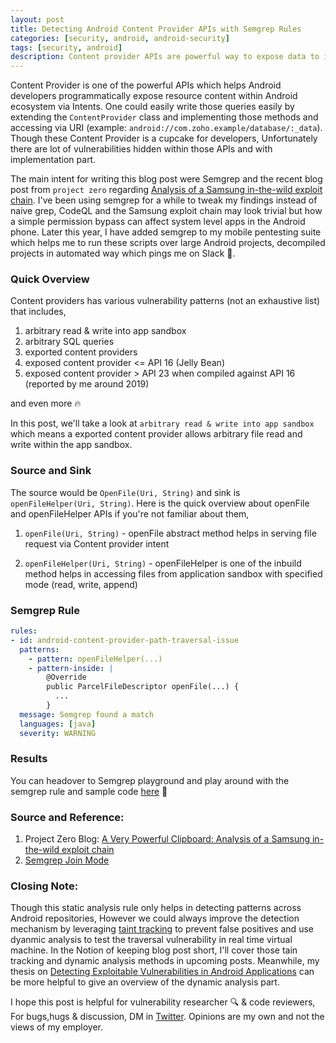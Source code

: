 ```yaml
---
layout: post
title: Detecting Android Content Provider APIs with Semgrep Rules
categories: [security, android, android-security]
tags: [security, android]
description: Content provider APIs are powerful way to expose data to internal or external apps within Android ecosystem. However, there are lot of ways these APIs are implemented with flaws that leads to serious data leakage and even Remote code execution.
---
```


Content Provider is one of the powerful APIs which helps Android developers programmatically expose resource content within Android ecosystem via Intents. One could easily write those queries easily by extending the `ContentProvider` class and implementing those methods and accessing via URI (example: `android://com.zoho.example/database/:_data`). Though these Content Provider is a cupcake for developers, Unfortunately there are lot of vulnerabilities hidden within those APIs and with implementation part. 

The main intent for writing this blog post were Semgrep and the recent blog post from `project zero` regarding [Analysis of a Samsung in-the-wild exploit chain](https://googleprojectzero.blogspot.com/2022/11/a-very-powerful-clipboard-samsung-in-the-wild-exploit-chain.html). I've been using semgrep for a while to tweak my findings instead of naive grep, CodeQL and the Samsung exploit chain may look trivial but how a simple permission bypass can affect system level apps in the Android phone. Later this year, I have added semgrep to my mobile pentesting suite which helps me to run these scripts over large Android projects, decompiled projects in automated way which pings me on Slack 🤖.

### Quick Overview

Content providers has various vulnerability patterns (not an exhaustive list) that includes,

1. arbitrary read & write into app sandbox 
2. arbitrary SQL queries
3. exported content providers
4. exposed content provider <= API 16 (Jelly Bean) 
5. exposed content provider > API 23 when compiled against API 16 (reported by me around 2019) 

and even more 🔥

In this post, we'll take a look at `arbitrary read & write into app sandbox` which means a exported content provider allows arbitrary file read and write within the app sandbox.

### Source and Sink

The source would be `OpenFile(Uri, String)` and sink is `openFileHelper(Uri, String)`. Here is the quick overview about openFile and openFileHelper APIs if you're not familiar about them,

1. `openFile(Uri, String)` - openFile abstract method helps in serving file request via Content provider intent

2. `openFileHelper(Uri, String)` - openFileHelper is one of the inbuild method helps in accessing files from application sandbox with specified mode (read, write, append)

### Semgrep Rule

```yaml
rules:
- id: android-content-provider-path-traversal-issue
  patterns:
    - pattern: openFileHelper(...)
    - pattern-inside: |
        @Override
        public ParcelFileDescriptor openFile(...) {
          ...
        }
  message: Semgrep found a match
  languages: [java]
  severity: WARNING
```

### Results

You can headover to Semgrep playground and play around with the semgrep rule and sample code [here](https://semgrep.dev/s/oJwn) 🎉

### Source and Reference:

1. Project Zero Blog: [A Very Powerful Clipboard: Analysis of a Samsung in-the-wild exploit chain](https://googleprojectzero.blogspot.com/2022/11/a-very-powerful-clipboard-samsung-in-the-wild-exploit-chain.html)
2. [Semgrep Join Mode](https://semgrep.dev/docs/writing-rules/experiments/join-mode/overview/)

### Closing Note:

Though this static analysis rule only helps in detecting patterns across Android repositories, However we could always improve the detection mechanism by leveraging [taint tracking](https://semgrep.dev/docs/writing-rules/data-flow/taint-mode/) to prevent false positives and use dyanmic analysis to test the traversal vulnerability in real time virtual machine. In the Notion of keeping blog post short, I'll cover those tain tracking and dynamic analysis methods in upcoming posts. Meanwhile, my thesis on [Detecting Exploitable Vulnerabilities in Android Applications](https://uwspace.uwaterloo.ca/handle/10012/17034) can be more helpful to give an overview of the dynamic analysis part.

I hope this post is helpful for vulnerability researcher 🔍 & code reviewers, For bugs,hugs & discussion, DM in [Twitter](https://twitter.com/sshivasurya). Opinions are my own and not the views of my employer.
